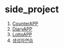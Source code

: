 # side_project

1. [CounterAPP](https://github.com/jyansol/side_project/tree/master/counterApp)
1. [DiaryAPP](https://github.com/jyansol/side_project/tree/master/DiaryApp)
1. [LottoAPP](https://github.com/jyansol/side_project/tree/master/Lotto)
1. [생성자연습]()
